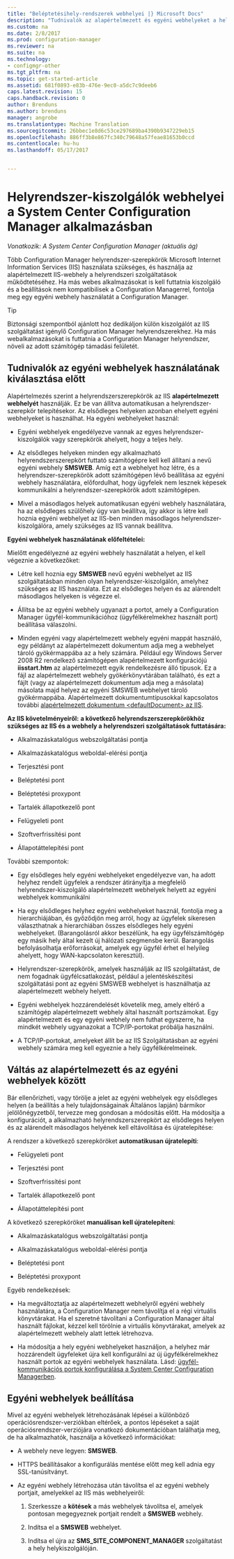 ```yaml
---
title: "Beléptetésihely-rendszerek webhelyei |} Microsoft Docs"
description: "Tudnivalók az alapértelmezett és egyéni webhelyeket a helyrendszer-kiszolgálókhoz a System Center Configuration Managerben."
ms.custom: na
ms.date: 2/8/2017
ms.prod: configuration-manager
ms.reviewer: na
ms.suite: na
ms.technology:
- configmgr-other
ms.tgt_pltfrm: na
ms.topic: get-started-article
ms.assetid: 681f0893-e83b-476e-9ec0-a5dc7c9deeb6
caps.latest.revision: 15
caps.handback.revision: 0
author: Brenduns
ms.author: brenduns
manager: angrobe
ms.translationtype: Machine Translation
ms.sourcegitcommit: 26bbec1e8d6c53ce297689ba4390b9347229eb15
ms.openlocfilehash: 886ff3b8e867fc340c79648a57feae81653b0ccd
ms.contentlocale: hu-hu
ms.lasthandoff: 05/17/2017


---
```

# <a name="websites-for-site-system-servers-in-system-center-configuration-manager"></a>Helyrendszer-kiszolgálók webhelyei a System Center Configuration Manager alkalmazásban

*Vonatkozik: A System Center Configuration Manager (aktuális ág)*

Több Configuration Manager helyrendszer-szerepkörök Microsoft Internet Information Services (IIS) használata szükséges, és használja az alapértelmezett IIS-webhely a helyrendszeri szolgáltatások működtetéséhez. Ha más webes alkalmazásokat is kell futtatnia kiszolgáló és a beállítások nem kompatibilisek a Configuration Managerrel, fontolja meg egy egyéni webhely használatát a Configuration Manager.  

> [!TIP]  
>  Biztonsági szempontból ajánlott hoz dedikáljon külön kiszolgálót az IIS szolgáltatást igénylő Configuration Manager helyrendszerekhez. Ha más webalkalmazásokat is futtatnia a Configuration Manager helyrendszer, növeli az adott számítógép támadási felületét.  




##  <a name="BKMK_What2Know"></a>Tudnivalók az egyéni webhelyek használatának kiválasztása előtt  
 Alapértelmezés szerint a helyrendszerszerepkörök az IIS **alapértelmezett webhelyét** használják. Ez be van állítva automatikusan a helyrendszer-szerepkör telepítésekor. Az elsődleges helyeken azonban ehelyett egyéni webhelyeket is használhat. Ha egyéni webhelyeket használ:  

-   Egyéni webhelyek engedélyezve vannak az egyes helyrendszer-kiszolgálók vagy szerepkörök ahelyett, hogy a teljes hely.  

-   Az elsődleges helyeken minden egy alkalmazható helyrendszerszerepkört futtató számítógépre kell kell állítani a nevű egyéni webhely **SMSWEB**. Amíg ezt a webhelyet hoz létre, és a helyrendszer-szerepkörök adott számítógépen lévő beállítása az egyéni webhely használatára, előfordulhat, hogy ügyfelek nem lesznek képesek kommunikálni a helyrendszer-szerepkörök adott számítógépen.  

-   Mivel a másodlagos helyek automatikusan egyéni webhely használatára, ha az elsődleges szülőhely úgy van beállítva, így akkor is létre kell hoznia egyéni webhelyet az IIS-ben minden másodlagos helyrendszer-kiszolgálóra, amely szükséges az IIS vannak beállítva.  


  **Egyéni webhelyek használatának előfeltételei:**  

 Mielőtt engedélyezné az egyéni webhely használatát a helyen, el kell végeznie a következőket:  

-   Létre kell hoznia egy **SMSWEB** nevű egyéni webhelyet az IIS szolgáltatásban minden olyan helyrendszer-kiszolgálón, amelyhez szükséges az IIS használata. Ezt az elsődleges helyen és az alárendelt másodlagos helyeken is végezze el.  

-   Állítsa be az egyéni webhely ugyanazt a portot, amely a Configuration Manager ügyfél-kommunikációhoz (ügyfélkérelmekhez használt port) beállítása válaszolni.  

-   Minden egyéni vagy alapértelmezett webhely egyéni mappát használó, egy példányt az alapértelmezett dokumentum adja meg a webhelyet tároló gyökérmappába az a hely számára. Például egy Windows Server 2008 R2 rendelkező számítógépen alapértelmezett konfigurációjú **iisstart.htm** az alapértelmezett egyik rendelkezésre álló típusok. Ez a fájl az alapértelmezett webhely gyökérkönyvtárában található, és ezt a fájlt (vagy az alapértelmezett dokumentum adja meg a másolata) másolata majd helyez az egyéni SMSWEB webhelyet tároló gyökérmappába. Alapértelmezett dokumentumtípusokkal kapcsolatos további [alapértelmezett dokumentum &lt;defaultDocument\> az IIS](http://www.iis.net/configreference/system.webserver/defaultdocument).  

**Az IIS követelményeiről:**
**a következő helyrendszerszerepkörökhöz szükséges az IIS és a webhely a helyrendszeri szolgáltatások futtatására:**  

-   Alkalmazáskatalógus webszolgáltatási pontja  

-   Alkalmazáskatalógus weboldal-elérési pontja  

-   Terjesztési pont  

-   Beléptetési pont  

-   Beléptetési proxypont  

-   Tartalék állapotkezelő pont  

-   Felügyeleti pont  

-   Szoftverfrissítési pont  

-   Állapotáttelepítési pont  

További szempontok:  

-   Egy elsődleges hely egyéni webhelyeket engedélyezve van, ha adott helyhez rendelt ügyfelek a rendszer átirányítja a megfelelő helyrendszer-kiszolgáló alapértelmezett webhelyek helyett az egyéni webhelyek kommunikálni  

-   Ha egy elsődleges helyhez egyéni webhelyeket használ, fontolja meg a hierarchiájában, és győződjön meg arról, hogy az ügyfelek sikeresen választhatnak a hierarchiában összes elsődleges hely egyéni webhelyeket. (Barangolásról akkor beszélünk, ha egy ügyfélszámítógép egy másik hely által kezelt új hálózati szegmensbe kerül. Barangolás befolyásolhatja erőforrásokat, amelyek egy ügyfél érhet el helyileg ahelyett, hogy WAN-kapcsolaton keresztül).  

-   Helyrendszer-szerepkörök, amelyek használják az IIS szolgáltatást, de nem fogadnak ügyfélcsatlakozást, például a jelentéskészítési szolgáltatási pont az egyéni SMSWEB webhelyet is használhatja az alapértelmezett webhely helyett.  

-   Egyéni webhelyek hozzárendelését követelik meg, amely eltérő a számítógép alapértelmezett webhely által használt portszámokat. Egy alapértelmezett és egy egyéni webhely nem futhat egyszerre, ha mindkét webhely ugyanazokat a TCP/IP-portokat próbálja használni.  

-   A TCP/IP-portokat, amelyeket állít be az IIS Szolgáltatásban az egyéni webhely számára meg kell egyeznie a hely ügyfélkérelmeinek.  

## <a name="switch-between-default-and-custom-websites"></a>Váltás az alapértelmezett és az egyéni webhelyek között  
Bár ellenőrizheti, vagy törölje a jelet az egyéni webhelyek egy elsődleges helyen (a beállítás a hely tulajdonságainak Általános lapján) bármikor jelölőnégyzetből, tervezze meg gondosan a módosítás előtt. Ha módosítja a konfigurációt, a alkalmazható helyrendszerszerepkört az elsődleges helyen és az alárendelt másodlagos helyének kell eltávolítása és újratelepítése:  

A rendszer a következő szerepköröket **automatikusan újratelepíti**:  

-   Felügyeleti pont  

-   Terjesztési pont  

-   Szoftverfrissítési pont  

-   Tartalék állapotkezelő pont  

-   Állapotáttelepítési pont  

A következő szerepköröket **manuálisan kell újratelepíteni**:  

-   Alkalmazáskatalógus webszolgáltatási pontja  

-   Alkalmazáskatalógus weboldal-elérési pontja  

-   Beléptetési pont  

-   Beléptetési proxypont  

Egyéb rendelkezések:  

-   Ha megváltoztatja az alapértelmezett webhelyről egyéni webhely használatára, a Configuration Manager nem távolítja el a régi virtuális könyvtárakat. Ha el szeretné távolítani a Configuration Manager által használt fájlokat, kézzel kell törölnie a virtuális könyvtárakat, amelyek az alapértelmezett webhely alatt lettek létrehozva.  

-   Ha módosítja a hely egyéni webhelyeket használjon, a helyhez már hozzárendelt ügyfeleket újra kell konfigurálni az új ügyfélkérelmekhez használt portok az egyéni webhelyek használata. Lásd: [ügyfél-kommunikációs portok konfigurálása a System Center Configuration Managerben](../../../core/clients/deploy/configure-client-communication-ports.md).  

## <a name="set-up-custom-websites"></a>Egyéni webhelyek beállítása  
Mivel az egyéni webhelyek létrehozásának lépései a különböző operációsrendszer-verziókban eltérőek, a pontos lépéseket a saját operációsrendszer-verziójára vonatkozó dokumentációban találhatja meg, de ha alkalmazhatók, használja a következő információkat:  

-   A webhely neve legyen: **SMSWEB**.  

-   HTTPS beállításakor a konfigurálás mentése előtt meg kell adnia egy SSL-tanúsítványt.  

-   Az egyéni webhely létrehozása után távolítsa el az egyéni webhely portjait, amelyekkel az IIS más webhelyeiről:  

    1.  Szerkessze a **kötések** a más webhelyek távolítsa el, amelyek pontosan megegyeznek portjait rendelt a **SMSWEB** webhely.  

    2.  Indítsa el a **SMSWEB** webhelyet.  

    3.  Indítsa el újra az **SMS_SITE_COMPONENT_MANAGER** szolgáltatást a hely helykiszolgálóján.  

